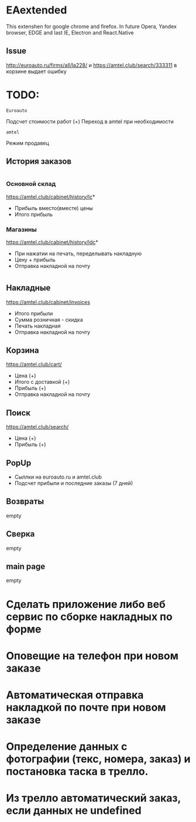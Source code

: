# EAextended

This extenshen for google chrome and firefox.
In future Opera, Yandex browser, EDGE and last IE, Electron and React.Native

## Issue

http://euroauto.ru/firms/all/la228/ и https://amtel.club/search/333311 в корзине выдает ошибку

# TODO:

    Euroauto

Подсчет стоимости работ (+)
Переход в amtel при необходимости

    amtel

Режим продавец

## История заказов

#

### Основной склад

https://amtel.club/cabinet/history/lc*

- Прибыль вместо(вместе) цены
- Итого прибыль

### Магазины

https://amtel.club/cabinet/history/ldc*

- При нажатии на печать, переделывать накладную
- Цену + прибыль
- Отправка накладной на почту

#

## Накладные

https://amtel.club/cabinet/invoices

- Итого прибыли
- Сумма розничная - скидка
- Печать накладная
- Отправка накладной на почту

## Корзина

https://amtel.club/cart/

- Цена (+)
- Итого с доставкой (+)
- Прибыль (+)
- Отправка накладной на почту

## Поиск

https://amtel.club/search/

- Цена (+)
- Прибыль (+)

## PopUp

- Сыллки на euroauto.ru и amtel.club
- Подсчет прибыли и последние заказы (7 дней)

## Возвраты

empty

## Сверка

empty

## main page

empty

#

# Сделать приложение либо веб сервис по сборке накладных по форме

# Оповещие на телефон при новом заказе

# Автоматическая отправка накладкой по почте при новом заказе

# Определение данных с фотографии (текс, номера, заказ) и постановка таска в трелло.

# Из трелло автоматический заказ, если данных не undefined
